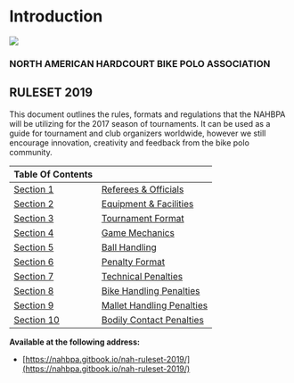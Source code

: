 # Introduction

![](.gitbook/assets/nah\_logo\_small\_new.jpg)

### **NORTH AMERICAN HARDCOURT BIKE POLO ASSOCIATION**

## **RULESET 2019**

This document outlines the rules, formats and regulations that the NAHBPA will be utilizing for the 2017 season of tournaments. It can be used as a guide for tournament and club organizers worldwide, however we still encourage innovation, creativity and feedback from the bike polo community.

| Table Of Contents                                    |                                                                     |
| ---------------------------------------------------- | ------------------------------------------------------------------- |
| [Section 1](section-1-referees-and-officials.md)     | [Referees & Officials](section-1-referees-and-officials.md)         |
| [Section 2](section-2-equipment-and-facilities.md)   | [Equipment & Facilities](section-2-equipment-and-facilities.md)     |
| [Section 3](section-3-tournament-format.md)          | [Tournament Format](section-3-tournament-format.md)                 |
| [Section 4](section-4-game-format.md)                | [Game Mechanics](section-4-game-format.md)                          |
| [Section 5](section-5-ball-handling.md)              | [Ball Handling](section-5-ball-handling.md)                         |
| [Section 6](section-6-penalty-format.md)             | [Penalty Format](section-6-penalty-format.md)                       |
| [Section 7](section-7-technical-penalties.md)        | [Technical Penalties](section-7-technical-penalties.md)             |
| [Section 8](section-8-bike-handling-penalties.md)    | [Bike Handling Penalties](section-8-bike-handling-penalties.md)     |
| [Section 9](section-9-mallet-handling-penalties.md)  | [Mallet Handling Penalties](section-9-mallet-handling-penalties.md) |
| [Section 10](section-10-bodily-contact-penalties.md) | [Bodily Contact Penalties](section-10-bodily-contact-penalties.md)  |

**Available at the following address:**

* [https://nahbpa.gitbook.io/nah-ruleset-2019/](https://nahbpa.gitbook.io/nah-ruleset-2019/)
